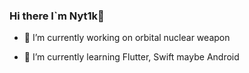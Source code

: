 ### Hi there I`m Nyt1k👋

- 🔭 I’m currently working on orbital nuclear weapon

- 🌱 I’m currently learning Flutter, Swift maybe Android
<!--
**Nyt1k/Nyt1k** is a ✨ _special_ ✨ repository because its `README.md` (this file) appears on your GitHub profile.

Here are some ideas to get you started:



- 👯 I’m looking to collaborate on ...
- 🤔 I’m looking for help with ...
- 💬 Ask me about ...
- 📫 How to reach me: ...
- 😄 Pronouns: ...
- ⚡ Fun fact: ...
<img align="left" alt="Nyt1k GitBug Stats" src="https://github-readme-stats-tan-seven-84.vercel.app/api?username=Nyt1k&show_icons=true&hide_border=true&theme=dark" />
-->



